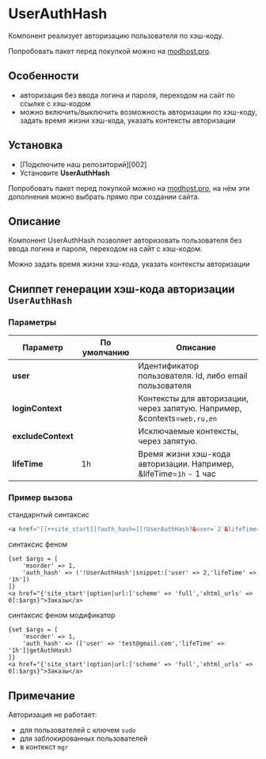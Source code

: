 # UserAuthHash

Компонент реализует авторизацию пользователя по хэш-коду.

Попробовать пакет перед покупкой можно на [modhost.pro][4].

## Особенности

- авторизация без ввода логина и пароля, переходом на сайт по ссылке с хэш-кодом
- можно включить/выключить возможность авторизации по хэш-коду, задать время жизни хэш-кода, указать контексты авторизации

## Установка

- [Подключите наш репозиторий][002]
- Установите **UserAuthHash**

Попробовать пакет перед покупкой можно на [modhost.pro][4], на нём эти дополнения можно выбрать прямо при создании сайта.

## Описание

Компонент UserAuthHash позволяет авторизовать пользователя без ввода логина и пароля, переходом на сайт с хэш-кодом.

Можно задать время жизни хэш-кода, указать контексты авторизации

## Сниппет генерации хэш-кода авторизации `UserAuthHash`

### Параметры

| Параметр    | По умолчанию  | Описание                                                                  |
| ----------------- | --------------| ------------------------------------------------------------------------- |
| **user**          |               | Идентификатор пользователя. Id, либо email пользователя                   |
| **loginContext**  |               | Контексты для авторизации, через запятую. Например, &contexts=`web,ru,en` |
| **excludeContext**|               | Исключаемые контексты, через запятую.                                     |
| **lifeTime**      |     1h        | Время жизни хэш-кода авторизации. Например, &lifeTime=`1h` - 1 час        |


### Пример вызова

стандарнтый синтаксис

```html
<a href="[[++site_start]]?auth_hash=[[!UserAuthHash?&user=`2`&lifeTime=`1h`]]"&msorder=1>Заказы</a>
```

синтаксис феном

```fenom
{set $args = [
    'msorder' => 1,
    'auth_hash' => ('!UserAuthHash'|snippet:['user' => 2,'lifeTime' => '1h'])
]}
<a href="{'site_start'|option|url:['scheme' => 'full','xhtml_urls' => 0]:$args}">Заказы</a>
```

синтаксис феном модификатор

```fenom
{set $args = [
    'msorder' => 1,
    'auth_hash' => (['user' => 'test@gmail.com','lifeTime' => '1h']|getAuthHash)
]}
<a href="{'site_start'|option|url:['scheme' => 'full','xhtml_urls' => 0]:$args}">Заказы</a>

```

## Примечание

Авторизация не работает:

 - для пользователей с ключем `sudo`
 - для заблокированных пользователей
 - в контекст `mgr`

[2]: https://modstore.pro/info/connection
[4]: https://modhost.pro

[0101]: /ru/01_Компоненты/01_pdoTools/
[010103]: /ru/01_Компоненты/01_pdoTools/03_Парсер.md
[0102]: /ru/01_Компоненты/02_miniShop2/
